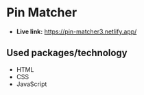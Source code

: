 # Pin Matcher
* **Live link:** https://pin-matcher3.netlify.app/
## Used packages/technology
* HTML
* CSS
* JavaScript

